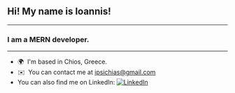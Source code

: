 ## Hi! My name is Ioannis!

--------------------

### I am a MERN developer.

--------------------

* 🌍  I'm based in Chios, Greece.
* ✉️  You can contact me at [ipsichias@gmail.com](mailto:ipsichias@gmail.com)
* You can also find me on LinkedIn: <a href="https://www.linkedin.com/in/ioannis-psychias/" target="_blank" rel="noopener noreferrer"><img src="https://img.shields.io/badge/-LinkedIn-0077B5?style=flat-square&logo=linkedin&logoColor=white" alt="LinkedIn"></a>




